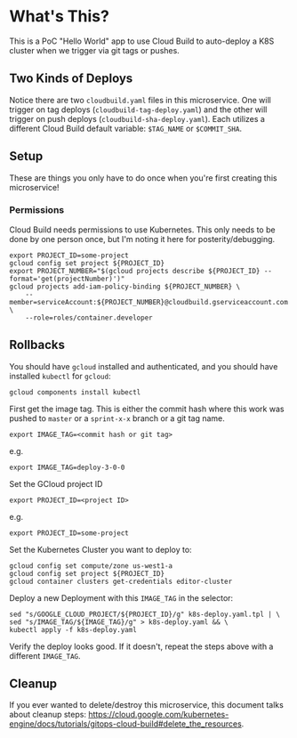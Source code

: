 # What's This?
This is a PoC "Hello World" app to use Cloud Build to auto-deploy a K8S cluster when we trigger via git tags or pushes.

## Two Kinds of Deploys
Notice there are two `cloudbuild.yaml` files in this microservice. One will trigger on tag deploys (`cloudbuild-tag-deploy.yaml`) and the other will trigger on push deploys (`cloudbuild-sha-deploy.yaml`). Each utilizes a different Cloud Build default variable: `$TAG_NAME` or `$COMMIT_SHA`.


## Setup
These are things you only have to do once when you're first creating this microservice!

### Permissions
Cloud Build needs permissions to use Kubernetes. This only needs to be done by one person once, but I'm noting it here for posterity/debugging.
```
export PROJECT_ID=some-project
gcloud config set project ${PROJECT_ID}
export PROJECT_NUMBER="$(gcloud projects describe ${PROJECT_ID} --format='get(projectNumber)')"
gcloud projects add-iam-policy-binding ${PROJECT_NUMBER} \
    --member=serviceAccount:${PROJECT_NUMBER}@cloudbuild.gserviceaccount.com \
    --role=roles/container.developer
```


## Rollbacks
You should have `gcloud` installed and authenticated, and you should have installed `kubectl` for `gcloud`:

`gcloud components install kubectl`

First get the image tag. This is either the commit hash where this work was pushed to `master` or a `sprint-x-x` branch or a git tag name.

`export IMAGE_TAG=<commit hash or git tag>`

e.g.

`export IMAGE_TAG=deploy-3-0-0`

Set the GCloud project ID

`export PROJECT_ID=<project ID>`

e.g.

`export PROJECT_ID=some-project`

Set the Kubernetes Cluster you want to deploy to:
```
gcloud config set compute/zone us-west1-a
gcloud config set project ${PROJECT_ID}
gcloud container clusters get-credentials editor-cluster
```

Deploy a new Deployment with this `IMAGE_TAG` in the selector:
```
sed "s/GOOGLE_CLOUD_PROJECT/${PROJECT_ID}/g" k8s-deploy.yaml.tpl | \
sed "s/IMAGE_TAG/${IMAGE_TAG}/g" > k8s-deploy.yaml && \
kubectl apply -f k8s-deploy.yaml
```

Verify the deploy looks good. If it doesn't, repeat the steps above with a different `IMAGE_TAG`.


## Cleanup 
If you ever wanted to delete/destroy this microservice, this document talks about cleanup steps: https://cloud.google.com/kubernetes-engine/docs/tutorials/gitops-cloud-build#delete_the_resources.

